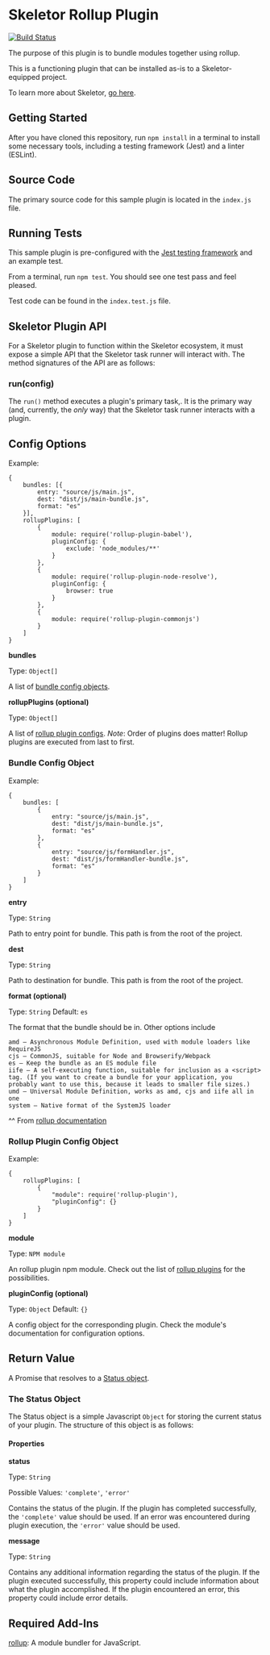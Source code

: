 # Skeletor Rollup Plugin
[![Build Status](https://travis-ci.org/deg-skeletor/skeletor-plugin-rollup.svg?branch=master)](https://travis-ci.org/deg-skeletor/skeletor-plugin-rollup)

The purpose of this plugin is to bundle modules together using rollup.

This is a functioning plugin that can be installed as-is to a Skeletor-equipped project. 

To learn more about Skeletor, [go here](https://github.com/deg-skeletor/skeletor-core).

## Getting Started
After you have cloned this repository, run `npm install` in a terminal to install some necessary tools, including a testing framework (Jest) and a linter (ESLint). 

## Source Code
The primary source code for this sample plugin is located in the `index.js` file.

## Running Tests
This sample plugin is pre-configured with the [Jest testing framework](https://facebook.github.io/jest/) and an example test. 

From a terminal, run `npm test`. You should see one test pass and feel pleased.

Test code can be found in the `index.test.js` file.

## Skeletor Plugin API

For a Skeletor plugin to function within the Skeletor ecosystem, it must expose a simple API that the Skeletor task runner will interact with.
The method signatures of the API are as follows:

### run(config)

The `run()` method executes a plugin's primary task,. It is the primary way (and, currently, the *only* way) that the Skeletor task runner interacts with a plugin.

## Config Options

Example:
```
{
    bundles: [{
        entry: "source/js/main.js",
        dest: "dist/js/main-bundle.js",
        format: "es"
    }],
    rollupPlugins: [
        {
            module: require('rollup-plugin-babel'),
            pluginConfig: {
                exclude: 'node_modules/**'   
            }
        },
        {
            module: require('rollup-plugin-node-resolve'),
            pluginConfig: {
                browser: true
            }
        },
        {
            module: require('rollup-plugin-commonjs')
        }
    ]
}
```

**bundles**

Type: `Object[]`

A list of [bundle config objects](#bundle-config-object).

**rollupPlugins (optional)**

Type: `Object[]`

A list of [rollup plugin configs](#rollup-plugin-config-object).
*Note*: Order of plugins does matter! Rollup plugins are executed from last to first.

### Bundle Config Object

Example:
```
{
    bundles: [
        {
            entry: "source/js/main.js",
            dest: "dist/js/main-bundle.js",
            format: "es"
        },
        {
            entry: "source/js/formHandler.js",
            dest: "dist/js/formHandler-bundle.js",
            format: "es"
        }
    ]
}
```

**entry**

Type: `String`

Path to entry point for bundle. This path is from the root of the project.

**dest**

Type: `String`

Path to destination for bundle. This path is from the root of the project.

**format (optional)**

Type: `String`
Default: `es`

The format that the bundle should be in. Other options include
```
amd – Asynchronous Module Definition, used with module loaders like RequireJS
cjs – CommonJS, suitable for Node and Browserify/Webpack
es – Keep the bundle as an ES module file
iife – A self-executing function, suitable for inclusion as a <script> tag. (If you want to create a bundle for your application, you probably want to use this, because it leads to smaller file sizes.)
umd – Universal Module Definition, works as amd, cjs and iife all in one
system – Native format of the SystemJS loader
```
^^ From [rollup documentation](https://rollupjs.org/guide/en#big-list-of-options)

### Rollup Plugin Config Object

Example:
```
{
    rollupPlugins: [
        {
            "module": require('rollup-plugin'),
            "pluginConfig": {}
        }
    ]
}
```

**module**

Type: `NPM module`

An rollup plugin npm module. Check out the list of [rollup plugins](https://github.com/rollup/rollup/wiki/Plugins) for the possibilities.

**pluginConfig (optional)**

Type: `Object`
Default: `{}`

A config object for the corresponding plugin. Check the module's documentation for configuration options.


## Return Value
A Promise that resolves to a [Status object](#the-status-object).

### The Status Object
The Status object is a simple Javascript `Object` for storing the current status of your plugin. The structure of this object is as follows:

#### Properties

**status**

Type: `String`

Possible Values: `'complete'`, `'error'`

Contains the status of the plugin. If the plugin has completed successfully, the `'complete'` value should be used. If an error was encountered during plugin execution, the `'error'` value should be used.

**message**

Type: `String`

Contains any additional information regarding the status of the plugin. If the plugin executed successfully, this property could include information about what the plugin accomplished. If the plugin encountered an error, this property could include error details. 

## Required Add-Ins
[rollup](https://github.com/rollup/rollup):
A module bundler for JavaScript.
